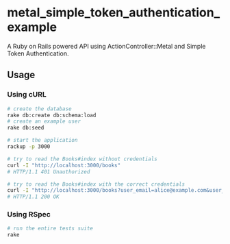 # metal_simple_token_authentication_example

A Ruby on Rails powered API using ActionController::Metal and Simple Token Authentication.

## Usage

### Using cURL

```bash
# create the database
rake db:create db:schema:load
# create an example user
rake db:seed

# start the application
rackup -p 3000

# try to read the Books#index without credentials
curl -I "http://localhost:3000/books"
# HTTP/1.1 401 Unauthorized

# try to read the Books#index with the correct credentials
curl -I "http://localhost:3000/books?user_email=alice@example.com&user_token=Ex4mPle_T0keN"
# HTTP/1.1 200 OK
```

### Using RSpec

```bash
# run the entire tests suite
rake
```

